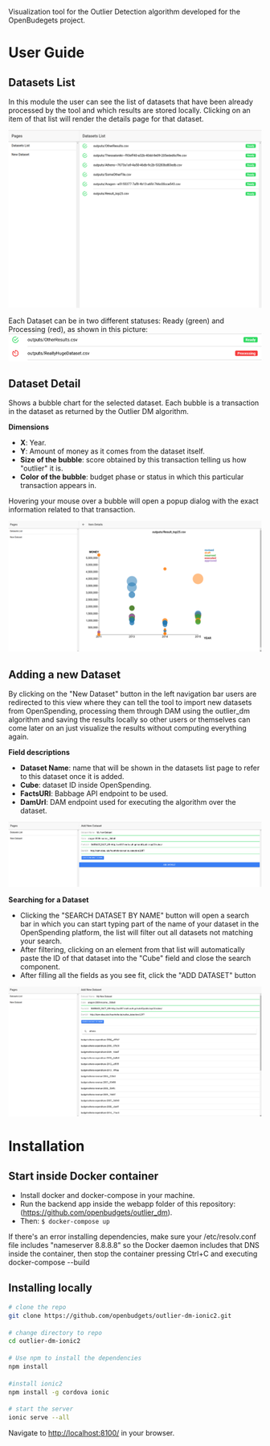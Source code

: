 Visualization tool for the Outlier Detection algorithm developed for the OpenBudegets project.

# User Guide
## Datasets List
In this module the user can see the list of datasets that have been already processed by the tool and which results are 
stored locally. Clicking on an item of that list will render the details page for that dataset.
 
![Datasets List](resources/screenshots/datasets-list.png?raw=true "Datasets List")

Each Dataset can be in two different statuses: Ready (green) and Processing (red), as shown in this picture:
![Dataset Status](resources/screenshots/datasets-list-status.png?raw=true "Dataset Status")


## Dataset Detail
Shows a bubble chart for the selected dataset. Each bubble is a transaction in the dataset as returned by the 
Outlier DM algorithm.

**Dimensions**
* **X**: Year.
* **Y**: Amount of money as it comes from the dataset itself.
* **Size of the bubble**: score obtained by this transaction telling us how "outlier" it is.
* **Color of the bubble**: budget phase or status in which this particular transaction appears in.

Hovering your mouse over a bubble will open a popup dialog with the exact information related to that transaction. 

![Dataset Detail](resources/screenshots/dataset-detail.png?raw=true "Dataset Detail")

## Adding a new Dataset
By clicking on the "New Dataset" button in the left navigation bar users are redirected to this view where they can tell
 the tool to import new datasets from OpenSpending, processing them through DAM using the outlier_dm algorithm and 
 saving the results locally so other users or themselves can come later on an just visualize the results without 
 computing everything again.
  
**Field descriptions**
* **Dataset Name**: name that will be shown in the datasets list page to refer to this dataset once it is added.
* **Cube**: dataset ID inside OpenSpending.
* **FactsURI**: Babbage API endpoint to be used.
* **DamUrl**: DAM endpoint used for executing the algorithm over the dataset.

![New Dataset](resources/screenshots/new-dataset.png?raw=true "New Dataset")

**Searching for a Dataset**
* Clicking the "SEARCH DATASET BY NAME" button will open a search bar in which you can start typing part of the
name of your dataset in the OpenSpending platform, the list will filter out all datasets not matching your search.
* After filtering, clicking on an element from that list will automatically paste the ID of that dataset into the "Cube"
field and close the search component.
* After filling all the fields as you see fit, click the "ADD DATASET" button
 
![New Dataset Search](resources/screenshots/new-dataset-search.png?raw=true "New Dataset Search") 

# Installation

## Start inside Docker container
* Install docker and docker-compose in your machine.
* Run the backend app inside the webapp folder of this repository: (https://github.com/openbudgets/outlier_dm).
* Then:  ```$ docker-compose up```

If there's an error installing dependencies, make sure your /etc/resolv.conf file includes "nameserver 8.8.8.8" so the 
Docker daemon includes that DNS inside the container, then stop the container pressing Ctrl+C and executing 
docker-compose --build 

## Installing locally
```bash
# clone the repo
git clone https://github.com/openbudgets/outlier-dm-ionic2.git

# change directory to repo
cd outlier-dm-ionic2

# Use npm to install the dependencies
npm install

#install ionic2
npm install -g cordova ionic

# start the server
ionic serve --all
```
Navigate to [http://localhost:8100/](http://localhost:8100/) in your browser. 
